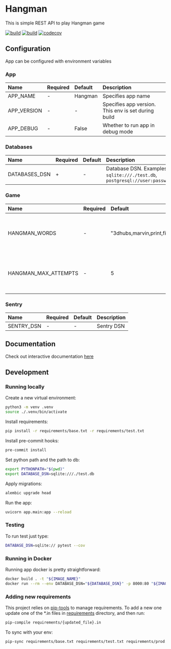 # Hangman

This is simple REST API to play Hangman game

[![build](https://github.com/unmade/hangman/workflows/Lint%20and%20Test/badge.svg)](https://github.com/unmade/hangman/blob/master/.github/workflows/lint-and-test.yml)
[![build](https://github.com/unmade/hangman/workflows/Deploy/badge.svg)](https://github.com/unmade/hangman/blob/master/.github/workflows/deploy.yml)
[![codecov](https://codecov.io/gh/unmade/hangman/branch/master/graph/badge.svg)](https://codecov.io/gh/unmade/hangman)

## Configuration

App can be configured with environment variables

### App

|Name     | Required | Default | Description|
|:--------|:-------- |:------- |:-----------|
|APP_NAME           | - | Hangman | Specifies app name |
|APP_VERSION        | - | -       | Specifies app version. This env is set during build |
|APP_DEBUG          | - | False   | Whether to run app in debug mode |

### Databases

|Name     | Required | Default | Description|
|:--------|:-------- |:------- |:-----------|
|DATABASES_DSN | + | - | Database DSN. Examples: `sqlite:///./test.db`, `postgresql://user:password@host:port/name` |

### Game

|Name     | Required | Default | Description|
|:--------|:-------- |:------- |:-----------|
|HANGMAN_WORDS | - | "3dhubs,marvin,print,filament,order,layer" | String of comma-separated words to use in the game |
|HANGMAN_MAX_ATTEMPTS | - | 5 | Specifies how much times user can ask letters that don't exist |

### Sentry

|Name     | Required | Default | Description|
|:--------|:-------- |:------- |:-----------|
|SENTRY_DSN | - | - | Sentry DSN |


## Documentation

Check out interactive documentation [here](https://apihangman.herokuapp.com/docs)

## Development

### Running locally

Create a new virtual environment:

```bash
python3 -m venv .venv
source ./.venv/bin/activate
```

Install requirements:

```bash
pip install -r requirements/base.txt -r requirements/test.txt
```

Install pre-commit hooks:

```bash
pre-commit install
```

Set python path and the path to db:

```bash
export PYTHONPATH="$(pwd)"
export DATABASE_DSN=sqlite:///./test.db
```

Apply migrations:

```bash
alembic upgrade head
```

Run the app:

```bash
uvicorn app.main:app --reload
```

### Testing

To run test just type:

```bash
DATABASE_DSN=sqlite:// pytest --cov
```

### Running in Docker

Running app docker is pretty straightforward:

```bash
docker build . -t "${IMAGE_NAME}"
docker run --rm --env DATABASE_DSN="${DATABASE_DSN}" -p 8000:80 "${IMAGE_NAME}"
```

### Adding new requirements

This project relies on [pip-tools](https://github.com/jazzband/pip-tools) to manage requirements.
To add a new one update one of the *.in files in [requirements](requirements) directory,
and then run:

```bash
pip-compile requirements/{updated_file}.in
```

To sync with your env:

```bash
pip-sync requirements/base.txt requirements/test.txt requirements/prod.txt
```
